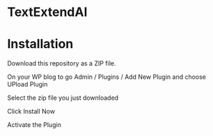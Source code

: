 # TextExtendAI

# Installation

Download this repository as a ZIP file.

On your WP blog to go Admin / Plugins / Add New Plugin and choose UPload Plugin

Select the zip file you just downloaded

Click Install Now

Activate the Plugin
